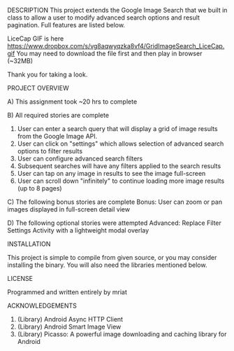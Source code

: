 DESCRIPTION
This project extends the Google Image Search that we built in class to allow a user to modify advanced search options and result pagination.  Full features are listed below.

LiceCap GIF is here
https://www.dropbox.com/s/vg8aqwyqzka8vf4/GridImageSearch_LiceCap.gif
You may need to download the file first and then play in browser (~32MB)

Thank you for taking a look.

PROJECT OVERVIEW

A) This assignment took ~20 hrs to complete

B) All required stories are complete

1. User can enter a search query that will display a grid of image results from the Google Image API.
2. User can click on "settings" which allows selection of advanced search options to filter results
3. User can configure advanced search filters
4. Subsequent searches will have any filters applied to the search results
5. User can tap on any image in results to see the image full-screen
6. User can scroll down "infinitely" to continue loading more image results (up to 8 pages)

C) The following bonus stories are complete
Bonus: User can zoom or pan images displayed in full-screen detail view

D) The following optional stories were attempted
Advanced: Replace Filter Settings Activity with a lightweight modal overlay

INSTALLATION

This project is simple to compile from given source, or you may consider installing the binary.
You will also need the libraries mentioned below.

LICENSE

Programmed and written entirely by mriat

ACKNOWLEDGEMENTS

1. (Library) Android Async HTTP Client
2. (Library) Android Smart Image View
3. (Library) Picasso: A powerful image downloading and caching library for Android

